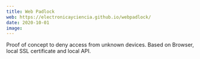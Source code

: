 ```yaml
---
title: Web Padlock
web: https://electronicayciencia.github.io/webpadlock/
date: 2020-10-01
image: 
---
```


Proof of concept to deny access from unknown devices. Based on Browser, local SSL certificate and local API.


